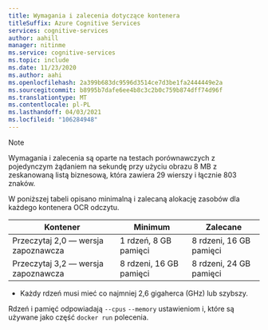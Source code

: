 ```yaml
---
title: Wymagania i zalecenia dotyczące kontenera
titleSuffix: Azure Cognitive Services
services: cognitive-services
author: aahill
manager: nitinme
ms.service: cognitive-services
ms.topic: include
ms.date: 11/23/2020
ms.author: aahi
ms.openlocfilehash: 2a399b683dc9596d3514ce7d3be1fa2444449e2a
ms.sourcegitcommit: b8995b7dafe6ee4b8c3c2b0c759b874dff74d96f
ms.translationtype: MT
ms.contentlocale: pl-PL
ms.lasthandoff: 04/03/2021
ms.locfileid: "106284948"
---
```

> [!NOTE]
> Wymagania i zalecenia są oparte na testach porównawczych z pojedynczym żądaniem na sekundę przy użyciu obrazu 8 MB z zeskanowaną listą biznesową, która zawiera 29 wierszy i łącznie 803 znaków.

W poniższej tabeli opisano minimalną i zalecaną alokację zasobów dla każdego kontenera OCR odczytu.

| Kontener | Minimum | Zalecane |
|-----------|---------|-------------|
| Przeczytaj 2,0 — wersja zapoznawcza | 1 rdzeń, 8 GB pamięci |    8 rdzeni, 16 GB pamięci |
| Przeczytaj 3,2 — wersja zapoznawcza | 8 rdzeni, 16 GB pamięci | 8 rdzeni, 24 GB pamięci |

* Każdy rdzeń musi mieć co najmniej 2,6 gigaherca (GHz) lub szybszy.

Rdzeń i pamięć odpowiadają `--cpus` `--memory` ustawieniom i, które są używane jako część `docker run` polecenia.
